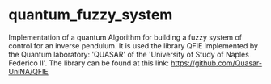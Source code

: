 # quantum_fuzzy_system
Implementation of a quantum Algorithm for building a fuzzy system of control for an inverse pendulum. It is used the library QFIE implemented by the Quantum laboratory: 'QUASAR' of the 'University of Study of Naples Federico II'. The library can be found at this link: https://github.com/Quasar-UniNA/QFIE
